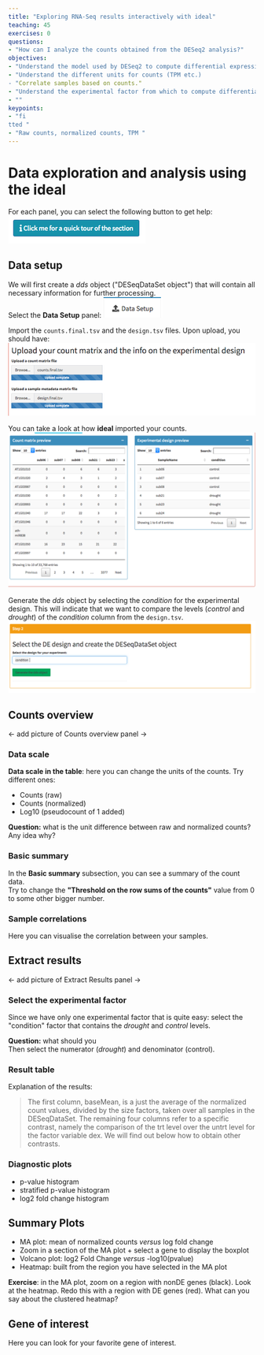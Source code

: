 ```yaml
---
title: "Exploring RNA-Seq results interactively with ideal"
teaching: 45
exercises: 0
questions:
- "How can I analyze the counts obtained from the DESeq2 analysis?"
objectives:
- "Understand the model used by DESeq2 to compute differential expression"
- "Understand the different units for counts (TPM etc.)
- "Correlate samples based on counts."
- "Understand the experimental factor from which to compute differential expression"
- ""
keypoints:
- "fi
tted "
- "Raw counts, normalized counts, TPM "
---
```


# Data exploration and analysis using the ideal
For each panel, you can select the following button to get help: <br/>
![Help button](../images/help-button.png)  

## Data setup
We will first create a _dds_ object ("DESeqDataSet object") that will contain all necessary information for further processing.   
 Select the __Data Setup__ panel: ![Data setup](https://github.com/ScienceParkStudyGroup/2019-03-07-rnaseq-workshop/blob/gh-pages/images/data_setup.png)   

 Import the `counts.final.tsv` and the `design.tsv` files. Upon upload, you should have:  
 ![import](https://github.com/ScienceParkStudyGroup/2019-03-07-rnaseq-workshop/blob/gh-pages/images/import-tables.png)       

You can take a look at how __ideal__ imported your counts.
![preview](https://github.com/ScienceParkStudyGroup/2019-03-07-rnaseq-workshop/blob/gh-pages/images/count-design-preview.png)      

Generate the _dds_ object by selecting the _condition_ for the experimental design. This will indicate that we want to compare the levels (_control_ and _drought_) of the _condition_ column from the `design.tsv`.
![dds](https://github.com/ScienceParkStudyGroup/2019-03-07-rnaseq-workshop/blob/gh-pages/images/generate-dds.png)  

## Counts overview
<- add picture of Counts overview panel ->  
### Data scale
__Data scale in the table__: here you can change the units of the counts. Try different ones:
- Counts (raw)
- Counts (normalized)
- Log10 (pseudocount of 1 added)

__Question:__ what is the unit difference between raw and normalized counts? Any idea why?

### Basic summary
In the __Basic summary__ subsection, you can see a summary of the count data.   
Try to change the __"Threshold on the row sums of the counts"__ value from 0 to some other bigger number.

### Sample correlations
Here you can visualise the correlation between your samples.

## Extract results
<- add picture of Extract Results panel ->

### Select the experimental factor
Since we have only one experimental factor that is quite easy: select the "condition" factor that contains the _drought_ and _control_ levels.

__Question:__ what should you   
Then select the numerator (_drought_) and denominator (control).

### Result table

Explanation of the results:
> The first column, baseMean, is a just the average of the normalized count values, divided by the size factors, taken over all samples in the DESeqDataSet. The remaining four columns refer to a specific contrast, namely the comparison of the trt level over the untrt level for the factor variable dex. We will find out below how to obtain other contrasts.

### Diagnostic plots
- p-value histogram
- stratified p-value histogram
- log2 fold change histogram

## Summary Plots
- MA plot: mean of normalized counts _versus_ log fold change
- Zoom in a section of the MA plot + select a gene to display the boxplot
- Volcano plot: log2 Fold Change _versus_ -log10(pvalue)  
- Heatmap: built from the region you have selected in the MA plot

__Exercise__: in the MA plot, zoom on a region with nonDE genes (black). Look at the heatmap. Redo this with a region with DE genes (red). What can you say about the clustered heatmap?

## Gene of interest
Here you can look for your favorite gene of interest.      
